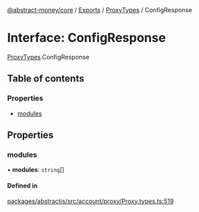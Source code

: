 [@abstract-money/core](../README.md) / [Exports](../modules.md) / [ProxyTypes](../modules/ProxyTypes.md) / ConfigResponse

# Interface: ConfigResponse

[ProxyTypes](../modules/ProxyTypes.md).ConfigResponse

## Table of contents

### Properties

- [modules](ProxyTypes.ConfigResponse.md#modules)

## Properties

### modules

• **modules**: `string`[]

#### Defined in

[packages/abstractjs/src/account/proxy/Proxy.types.ts:519](https://github.com/AbstractSDK/frontend/blob/07410073/packages/abstractjs/src/account/proxy/Proxy.types.ts#L519)

